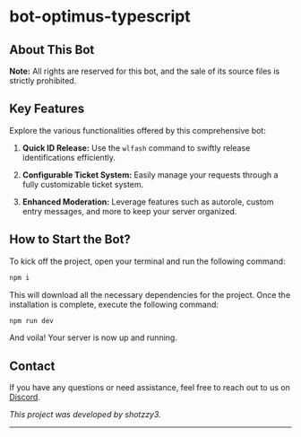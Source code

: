 # bot-optimus-typescript

## About This Bot

**Note:** All rights are reserved for this bot, and the sale of its source files is strictly prohibited.

## Key Features

Explore the various functionalities offered by this comprehensive bot:

1. **Quick ID Release:** Use the `wlfash` command to swiftly release identifications efficiently.

2. **Configurable Ticket System:** Easily manage your requests through a fully customizable ticket system.

3. **Enhanced Moderation:** Leverage features such as autorole, custom entry messages, and more to keep your server organized.

## How to Start the Bot?

To kick off the project, open your terminal and run the following command:

```bash
npm i
```

This will download all the necessary dependencies for the project. Once the installation is complete, execute the following command:

```bash
npm run dev
```

And voila! Your server is now up and running.

## Contact

If you have any questions or need assistance, feel free to reach out to us on [Discord](https://discord.gg/zyWGZX6VU7).

*This project was developed by shotzzy3.*

---
